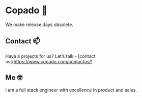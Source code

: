 # Copado 👋

We make release days obsolete.

## Contact 📫

Have a projects for us? Let’s talk - [contact us[(https://www.copado.com/contactus/).

## Me 🤓

I am a full stack engineer with excellence in product and sales. 
